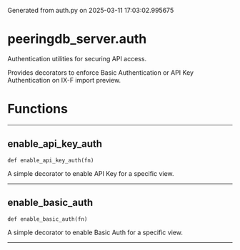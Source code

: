 Generated from auth.py on 2025-03-11 17:03:02.995675

# peeringdb_server.auth

Authentication utilities for securing API access.

Provides decorators to enforce Basic Authentication or API Key Authentication on IX-F import preview.

# Functions
---

## enable_api_key_auth
`def enable_api_key_auth(fn)`

A simple decorator to enable API Key for a specific view.

---
## enable_basic_auth
`def enable_basic_auth(fn)`

A simple decorator to enable Basic Auth for a specific view.

---
